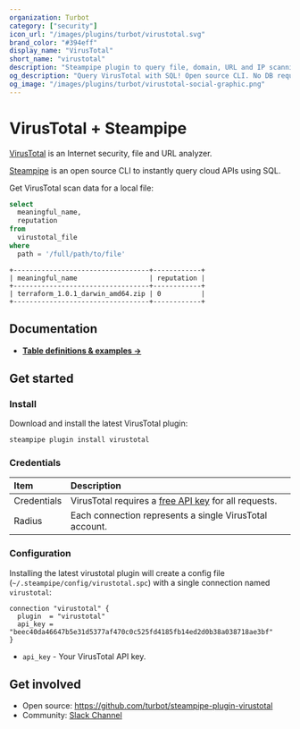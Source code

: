 ```yaml
---
organization: Turbot
category: ["security"]
icon_url: "/images/plugins/turbot/virustotal.svg"
brand_color: "#394eff"
display_name: "VirusTotal"
short_name: "virustotal"
description: "Steampipe plugin to query file, domain, URL and IP scanning results from VirusTotal."
og_description: "Query VirusTotal with SQL! Open source CLI. No DB required."
og_image: "/images/plugins/turbot/virustotal-social-graphic.png"
---
```


# VirusTotal + Steampipe

[VirusTotal](https://virustotal.com) is an Internet security, file and URL analyzer.

[Steampipe](https://steampipe.io) is an open source CLI to instantly query cloud APIs using SQL.

Get VirusTotal scan data for a local file:

```sql
select
  meaningful_name,
  reputation
from
  virustotal_file
where
  path = '/full/path/to/file'
```

```
+----------------------------------+------------+
| meaningful_name                  | reputation |
+----------------------------------+------------+
| terraform_1.0.1_darwin_amd64.zip | 0          |
+----------------------------------+------------+
```

## Documentation

- **[Table definitions & examples →](/plugins/turbot/virustotal/tables)**

## Get started

### Install

Download and install the latest VirusTotal plugin:

```bash
steampipe plugin install virustotal
```

### Credentials

| Item        | Description                                                                                                               |
| :---------- | :------------------------------------------------------------------------------------------------------------------------ |
| Credentials | VirusTotal requires a [free API key](https://support.virustotal.com/hc/en-us/articles/115002100149-API) for all requests. |
| Radius      | Each connection represents a single VirusTotal account.                                                                   |

### Configuration

Installing the latest virustotal plugin will create a config file (`~/.steampipe/config/virustotal.spc`) with a single connection named `virustotal`:

```hcl
connection "virustotal" {
  plugin  = "virustotal"
  api_key = "beec40da46647b5e31d5377af470c0c525fd4185fb14ed2d0b38a038718ae3bf"
}
```

- `api_key` - Your VirusTotal API key.

## Get involved

- Open source: https://github.com/turbot/steampipe-plugin-virustotal
- Community: [Slack Channel](https://steampipe.io/community/join)

